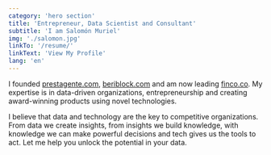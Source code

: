 ```yaml
---
category: 'hero section'
title: 'Entrepreneur, Data Scientist and Consultant'
subtitle: 'I am Salomón Muriel'
img: './salomon.jpg'
linkTo: '/resume/'
linkText: 'View My Profile'
lang: 'en'
---
```


I founded [prestagente.com](https://prestagente.com), [beriblock.com](https://beriblock.com) and am now leading [finco.co](https://finco.co). My expertise is in data-driven organizations, entrepreneurship and creating award-winning products using novel technologies.

I believe that data and technology are the key to competitive organizations. From data we create insights, from insights we build knowledge, with knowledge we can make powerful decisions and tech gives us the tools to act. Let me help you unlock the potential in your data.